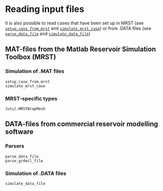 
# Reading input files

It is also possible to read cases that have been set up in MRST (see [`setup_case_from_mrst`](@ref) and [`simulate_mrst_case`](@ref)) or from .DATA files (see [`parse_data_file`](@ref) and [`simulate_data_file`](@ref))

## MAT-files from the Matlab Reservoir Simulation Toolbox (MRST)

### Simulation of .MAT files

```@docs
setup_case_from_mrst
simulate_mrst_case
```

### MRST-specific types

```@docs
Jutul.MRSTWrapMesh
```

## DATA-files from commercial reservoir modelling software

### Parsers

```@docs
parse_data_file
parse_grdecl_file
```

### Simulation of .DATA files

```@docs
simulate_data_file
```
